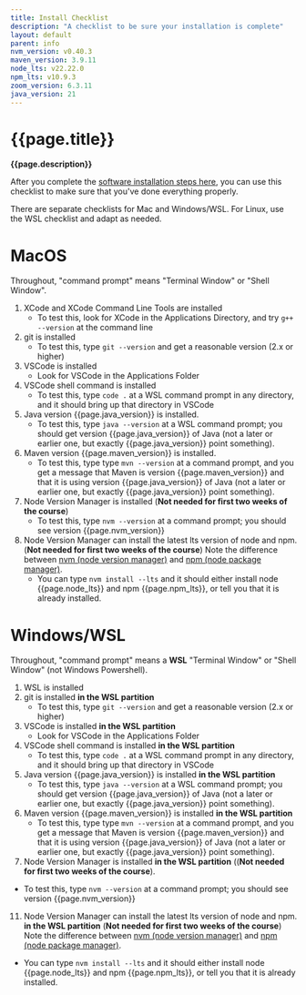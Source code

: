```yaml
---
title: Install Checklist
description: "A checklist to be sure your installation is complete"
layout: default
parent: info
nvm_version: v0.40.3
maven_version: 3.9.11
node_lts: v22.22.0
npm_lts: v10.9.3
zoom_version: 6.3.11
java_version: 21
---
```


# {{page.title}} 

**{{page.description}}**

After you complete the [software installation steps here](https://ucsb-cs156.github.io/f25/info/software.html), you can use this checklist to make sure that you've done everything properly.

There are separate checklists for Mac and Windows/WSL.  For Linux, use the WSL checklist and adapt as needed.

# MacOS

Throughout, "command prompt" means "Terminal Window" or "Shell Window".

1. XCode and XCode Command Line Tools are installed
   * To test this, look for XCode in the Applications Directory, and try `g++ --version` at the command line
2. git is installed
   * To test this, type `git --version` and get a reasonable version (2.x or higher)
4. VSCode is installed
   * Look for VSCode in the Applications Folder
5. VSCode shell command is installed
   * To test this, type `code .` at a WSL command prompt in any directory, and it should bring up that directory in VSCode
6. Java version {{page.java_version}} is installed.
   * To test this, type `java --version` at a WSL command prompt; you should get version {{page.java_version}} of Java (not a later or earlier one, but exactly {{page.java_version}}  point something).
8. Maven version {{page.maven_version}} is installed.
   * To test this, type type `mvn --version` at a command prompt, and you get a message that Maven is version {{page.maven_version}} and that it is using version {{page.java_version}} of Java (not a later or earlier one, but exactly {{page.java_version}}  point something).
10. Node Version Manager is installed (**Not needed for first two weeks of the course**)    
    * To test this, type `nvm --version` at a command prompt; you should see version {{page.nvm_version}}
11. Node Version Manager can install the latest lts version of node and npm.  (**Not needed for first two weeks of the course**)
    Note the difference between [nvm (node version manager)](https://ucsb-cs156.github.io/topics/node/node_nvm.html) and [npm (node package manager)](https://ucsb-cs156.github.io/topics/node/node_npm.html).
    * You can type `nvm install --lts` and it should either install node {{page.node_lts}} and npm {{page.npm_lts}}, or tell you that it is already installed.

# Windows/WSL

Throughout, "command prompt" means a **WSL** "Terminal Window" or "Shell Window" (not Windows Powershell).

1. WSL is installed
2. git is installed **in the WSL partition**
   * To test this, type `git --version` and get a reasonable version (2.x or higher)
4. VSCode is installed **in the WSL partition**
   * Look for VSCode in the Applications Folder
5. VSCode shell command is installed **in the WSL partition**
   * To test this, type `code .` at a WSL command prompt in any directory, and it should bring up that directory in VSCode
6. Java version {{page.java_version}} is installed **in the WSL partition**
   * To test this, type `java --version` at a WSL command prompt; you should get version {{page.java_version}} of Java (not a later or earlier one, but exactly {{page.java_version}}  point something).
8. Maven version {{page.maven_version}} is installed **in the WSL partition**
   * To test this, type type `mvn --version` at a command prompt, and you get a message that Maven is version {{page.maven_version}} and that it is using version {{page.java_version}} of Java (not a later or earlier one, but exactly {{page.java_version}}  point something).
10. Node Version Manager is installed **in the WSL partition** ((**Not needed for first two weeks of the course**).
   * To test this, type `nvm --version` at a command prompt; you should see version {{page.nvm_version}}
11. Node Version Manager can install the latest lts version of node and npm. **in the WSL partition**  (**Not needed for first two weeks of the course**)
    Note the difference between [nvm (node version manager)](https://ucsb-cs156.github.io/topics/node/node_nvm.html) and [npm (node package manager)](https://ucsb-cs156.github.io/topics/node/node_npm.html).
   * You can type `nvm install --lts` and it should either install node {{page.node_lts}} and npm {{page.npm_lts}}, or tell you that it is already installed.
